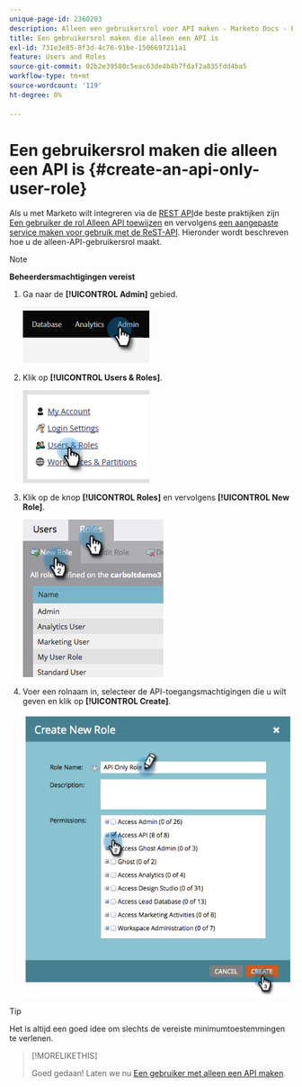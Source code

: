 ```yaml
---
unique-page-id: 2360203
description: Alleen een gebruikersrol voor API maken - Marketo Docs - Productdocumentatie
title: Een gebruikersrol maken die alleen een API is
exl-id: 731e3e85-8f3d-4c76-91be-1506697211a1
feature: Users and Roles
source-git-commit: 02b2e39580c5eac63de4b4b7fdaf2a835fdd4ba5
workflow-type: tm+mt
source-wordcount: '119'
ht-degree: 0%

---
```


# Een gebruikersrol maken die alleen een API is {#create-an-api-only-user-role}

Als u met Marketo wilt integreren via de [REST API](https://developers.marketo.com/documentation/rest/)de beste praktijken zijn [Een gebruiker de rol Alleen API toewijzen](/help/marketo/product-docs/administration/users-and-roles/create-an-api-only-user.md) en vervolgens [een aangepaste service maken voor gebruik met de ReST-API](/help/marketo/product-docs/administration/additional-integrations/create-a-custom-service-for-use-with-rest-api.md). Hieronder wordt beschreven hoe u de alleen-API-gebruikersrol maakt.

>[!NOTE]
>
>**Beheerdersmachtigingen vereist**

1. Ga naar de **[!UICONTROL Admin]** gebied.

   ![](assets/create-an-api-only-user-role-1.png)

1. Klik op **[!UICONTROL Users & Roles]**.

   ![](assets/create-an-api-only-user-role-2.png)

1. Klik op de knop **[!UICONTROL Roles]** en vervolgens **[!UICONTROL New Role]**.

   ![](assets/create-an-api-only-user-role-3.png)

1. Voer een rolnaam in, selecteer de API-toegangsmachtigingen die u wilt geven en klik op **[!UICONTROL Create]**.

   ![](assets/create-an-api-only-user-role-4.png)

>[!TIP]
>
>Het is altijd een goed idee om slechts de vereiste minimumtoestemmingen te verlenen.

>[!MORELIKETHIS]
>
>Goed gedaan! Laten we nu [Een gebruiker met alleen een API maken](/help/marketo/product-docs/administration/users-and-roles/create-an-api-only-user.md).
